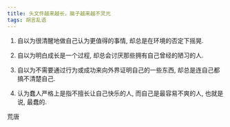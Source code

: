 ```yaml
---
title: 头文件越来越长，脑子越来越不灵光
tags: 胡言乱语
---
```

1. 自以为很清醒地做自己认为更值得的事情, 却总是在环境的否定下摇晃.

2. 自以为明白成长是一个过程, 却总会讨厌那些拥有自己曾经的陋习的人.

3. 自以为不需要通过行为或成功来向外界证明自己的一些东西, 却总是连自己都搞不清楚自己.

4. 认为蠢人严格上是指不擅长让自己快乐的人, 而自己是最容易不爽的人, 也就是说, 最蠢的.

荒唐
